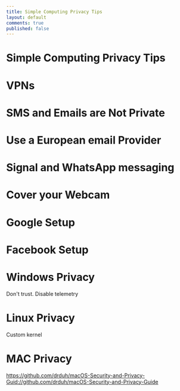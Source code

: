 ```yaml
---
title: Simple Computing Privacy Tips
layout: default
comments: true
published: false
---
```


Simple Computing Privacy Tips
=============================

VPNs
====

SMS and Emails are Not Private
==============================

Use a European email Provider
=============================

Signal and WhatsApp messaging
=============================

Cover your Webcam
=================

Google Setup
============

Facebook Setup
==============

Windows Privacy
===============

Don't trust.
Disable telemetry

Linux Privacy
=============

Custom kernel

MAC Privacy
===========

https://github.com/drduh/macOS-Security-and-Privacy-Guid://github.com/drduh/macOS-Security-and-Privacy-Guide
